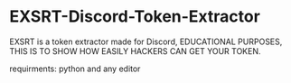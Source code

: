 # EXSRT-Discord-Token-Extractor

EXSRT is a token extractor made for Discord, EDUCATIONAL PURPOSES, THIS IS TO SHOW HOW EASILY HACKERS CAN GET YOUR TOKEN.

requirments: python and any editor
